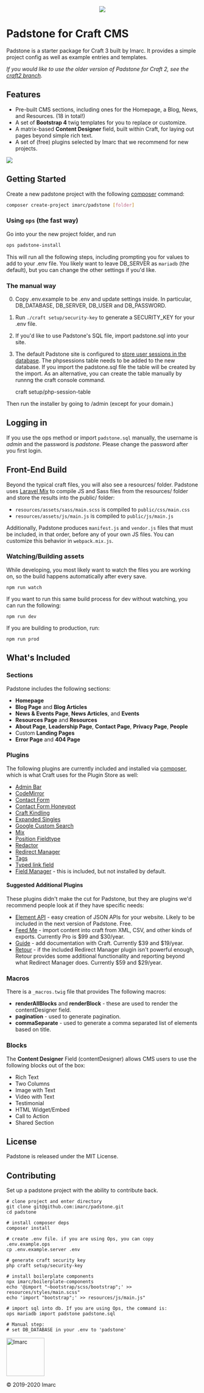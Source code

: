 <p align="center">
    <img src="https://user-images.githubusercontent.com/1452/57405127-a7331580-71ab-11e9-8d16-0ee4a9c55328.jpg">
</p>



# Padstone for Craft CMS

Padstone is a starter package for Craft 3 built by Imarc. It provides a simple project config as well as example entries and templates.

_If you would like to use the older version of Padstone for Craft 2, see the [craft2 branch](https://github.com/imarc/padstone/tree/craft2)._

## Features

* Pre-built CMS sections, including ones for the Homepage, a Blog, News, and Resources. (18 in total!)
* A set of **Bootstrap 4** twig templates for you to replace or customize.
* A matrix-based **Content Designer** field, built within Craft, for laying out pages beyond simple rich text.
* A set of (free) plugins selected by Imarc that we recommend for new projects.

<img src="https://user-images.githubusercontent.com/1452/56689796-f0fb0680-66a9-11e9-8b4b-e66690ed9607.jpg">


## Getting Started

Create a new padstone project with the following [composer](https://getcomposer.org/) command:

```sh
composer create-project imarc/padstone [folder]
```

### Using `ops` (the fast way)

Go into your the new project folder, and run

```sh
ops padstone-install
```

This will run all the following steps, including prompting you for values to add to your .env file. You likely want to leave DB_SERVER as `mariadb` (the default), but you can change the other settings if you'd like.


### The manual way

0. Copy .env.example to be .env and update settings inside. In particular, DB_DATABASE, DB_SERVER, DB_USER and DB_PASSWORD.
0. Run `./craft setup/security-key` to generate a SECURITY_KEY for your .env file.
0. If you'd like to use Padstone's SQL file, import padstone.sql into your site.
0. The default Padstone site is configured to [store user sessions in the database](https://docs.craftcms.com/v3/config/app.html#session-component). The phpsessions table needs to be added to the new database. If you import the padstone.sql file the table will be created by the import. As an alternative, you can create the table manually by runnng the craft console command.

    craft setup/php-session-table

Then run the installer by going to /admin (except for your domain.)

## Logging in

If you use the ops method or import `padstone.sql` manually, the username is *admin* and the password is *padstone*. Please change the password after you first login.


## Front-End Build

Beyond the typical craft files, you will also see a resources/ folder. Padstone
uses [Laravel Mix](https://laravel-mix.com/docs/4.0/basic-example) to compile JS and Sass files from the resources/ folder and store the results into the public/ folder:

* `resources/assets/sass/main.scss` is compiled to `public/css/main.css`
* `resources/assets/js/main.js` is compiled to `public/js/main.js`

Additionally, Padstone produces `manifest.js` and `vendor.js` files that
must be included, in that order, before any of your own JS files. You can
customize this behavior in `webpack.mix.js`.

### Watching/Building assets

While developing, you most likely want to watch the files you are working on,
so the build happens automatically after every save.

    npm run watch

If you want to run this same build process for dev without watching, you can
run the following:

    npm run dev

If you are building to production, run:

    npm run prod

## What's Included

### Sections

Padstone includes the following sections:

* **Homepage**
* **Blog Page** and **Blog Articles**
* **News & Events Page**, **News Articles**, and **Events**
* **Resources Page** and **Resources**
* **About Page**, **Leadership Page**, **Contact Page**, **Privacy Page**, **People**
* Custom **Landing Pages**
* **Error Page** and **404 Page**


### Plugins

The following plugins are currently included and installed via [composer](https://getcomposer.org/), which is what Craft uses for the Plugin Store as well:

* [Admin Bar](https://plugins.craftcms.com/admin-bar)
* [CodeMirror](https://plugins.craftcms.com/code-mirror)
* [Contact Form](https://plugins.craftcms.com/contact-form)
* [Contact Form Honeypot](https://plugins.craftcms.com/contact-form-honeypot)
* [Craft Kindling](https://github.com/imarc/craft-kindling)
* [Expanded Singles](https://plugins.craftcms.com/expanded-singles)
* [Google Custom Search](https://github.com/imarc/craft-googlecustomsearch)
* [Mix](https://plugins.craftcms.com/mix)
* [Position Fieldtype](https://plugins.craftcms.com/position-fieldtype)
* [Redactor](https://plugins.craftcms.com/redactor)
* [Redirect Manager](https://plugins.craftcms.com/redirect)
* [Tags](https://plugins.craftcms.com/tag-manager)
* [Typed link field](https://plugins.craftcms.com/typedlinkfield)
* [Field Manager](https://plugins.craftcms.com/field-manager) - this is included, but not installed by default.


#### Suggested Additional Plugins

These plugins didn't make the cut for Padstone, but they are plugins we'd recommend people look at if they have specific needs:

* [Element API](https://plugins.craftcms.com/element-api) - easy creation of JSON APIs for your website. Likely to be included in the next version of Padstone. Free.
* [Feed Me](https://plugins.craftcms.com/feed-me) - import content into craft from XML, CSV, and other kinds of exports. Currently Pro is $99 and $30/year.
* [Guide](https://plugins.craftcms.com/guide) - add documentation with Craft. Currently $39 and $19/year.
* [Retour](https://plugins.craftcms.com/retour) - if the included Redirect Manager plugin isn't powerful enough, Retour provides some additional functionality and reporting beyond what Redirect Manager does. Currently $59 and $29/year.


### Macros

There is a `_macros.twig` file that provides The following macros:

* **renderAllBlocks** and **renderBlock** - these are used to render the contentDesigner field.
* **pagination** - used to generate pagination.
* **commaSeparate** - used to generate a comma separated list of elements based on title.


### Blocks

The **Content Designer** Field (contentDesigner) allows CMS users to use the following blocks out of the box:

* Rich Text
* Two Columns
* Image with Text
* Video with Text
* Testimonial
* HTML Widget/Embed
* Call to Action
* Shared Section

## License

Padstone is released under the MIT License.

## Contributing

Set up a padstone project with the ability to contribute back.

    # clone project and enter directory
    git clone git@github.com:imarc/padstone.git
    cd padstone

    # install composer deps
    composer install

    # create .env file. if you are using Ops, you can copy .env.example.ops
    cp .env.example.server .env

    # generate craft security key
    php craft setup/security-key

    # install boilerplate components
    npx imarc/boilerplate-components
    echo '@import "~bootstrap/scss/bootstrap";' >> resources/styles/main.scss"
    echo 'import "bootstrap";' >> resources/js/main.js"

    # import sql into db. If you are using Ops, the command is:
    ops mariadb import padstone padstone.sql

    # Manual step:
    # set DB_DATABASE in your .env to 'padstone'


<img src="https://user-images.githubusercontent.com/1452/56690112-b04fbd00-66aa-11e9-9e87-049b403cfa26.png" alt="Imarc" width="100">

© 2019-2020 Imarc
